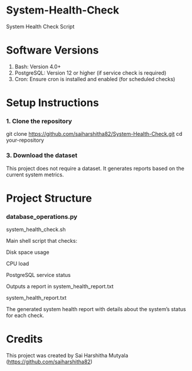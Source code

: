 # System-Health-Check

System Health Check Script
# Software Versions
1. Bash: Version 4.0+
2. PostgreSQL: Version 12 or higher (if service check is required)
3. Cron: Ensure cron is installed and enabled (for scheduled checks)
# Setup Instructions
### 1. Clone the repository

   git clone https://github.com/saiharshitha82/System-Health-Check.git
  cd your-repository

   
### 3. Download the dataset

This project does not require a dataset. It generates reports based on the current system metrics.

# Project Structure

### database_operations.py
system_health_check.sh

  Main shell script that checks:

  Disk space usage

  CPU load

PostgreSQL service status

Outputs a report in system_health_report.txt

system_health_report.txt

The generated system health report with details about the system’s status for each check.


# Credits
This project was created by Sai Harshitha Mutyala (https://github.com/saiharshitha82) 
